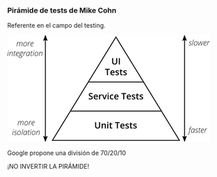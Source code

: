### Pirámide de tests de Mike Cohn

Referente en el campo del testing.

![cypress.io framework](media/the-test-pyramid.png)

Google propone una división de 70/20/10

¡NO INVERTIR LA PIRÁMIDE!